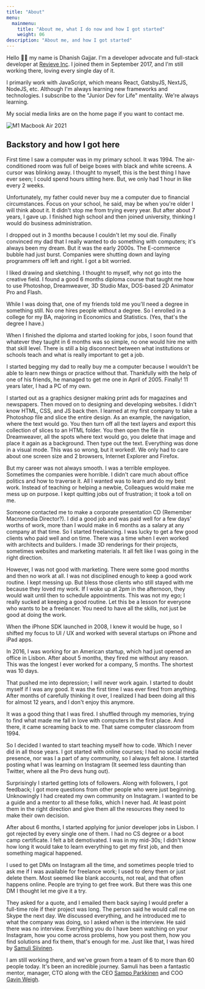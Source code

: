 ```yaml
---
title: "About"
menu:
  mainmenu:
    title: "About me, what I do now and how I got started"
    weight: 06
description: "About me, and how I got started"
---
```


Hello 👋🏽 my name is Dhanish Gajjar. I'm a developer advocate and full-stack developer at [Revieve Inc](https://www.revieve.com). I joined them in September 2017, and I'm still working there, loving every single day of it.

I primarily work with JavaScript, which means React, GatsbyJS, NextJS, NodeJS, etc. Although I'm always learning new frameworks and technologies. I subscribe to the "Junior Dev for Life" mentality. We're always learning.

My social media links are on the home page if you want to contact me.

![M1 Macbook Air 2021](/m1-macbook-air.jpg)

## Backstory and how I got here

First time I saw a computer was in my primary school. It was 1994. The air-conditioned room was full of beige boxes with black and white screens. A cursor was blinking away. I thought to myself, this is the best thing I have ever seen; I could spend hours sitting here. But, we only had 1 hour in like every 2 weeks.

Unfortunately, my father could never buy me a computer due to financial circumstances. Focus on your school, he said, may be when you're older I will think about it. It didn't stop me from trying every year. But after about 7 years, I gave up. I finished high school and then joined university, thinking I would do business administration.

I dropped out in 3 months because I couldn't let my soul die. Finally convinced my dad that I really wanted to do something with computers; it's always been my dream. But it was the early 2000s. The E-commerce bubble had just burst. Companies were shutting down and laying programmers off left and right. I got a bit worried.

I liked drawing and sketching. I thought to myself, why not go into the creative field. I found a good 6 months diploma course that taught me how to use Photoshop, Dreamweaver, 3D Studio Max, DOS-based 2D Animator Pro and Flash.

While I was doing that, one of my friends told me you'll need a degree in something still. No one hires people without a degree. So I enrolled in a college for my BA, majoring in Economics and Statistics. (Yes, that's the degree I have.)

When I finished the diploma and started looking for jobs, I soon found that whatever they taught in 6 months was so simple, no one would hire me with that skill level. There is still a big disconnect between what institutions or schools teach and what is really important to get a job.

I started begging my dad to really buy me a computer because I wouldn't be able to learn new things or practice without that. Thankfully with the help of one of his friends, he managed to get me one in April of 2005. Finally! 11 years later, I had a PC of my own.

I started out as a graphics designer making print ads for magazines and newspapers. Then moved on to designing and developing websites. I didn't know HTML, CSS, and JS back then. I learned at my first company to take a Photoshop file and slice the entire design. As an example, the navigation, where the text would go. You then turn off all the text layers and export this collection of slices to an HTML folder. You then open the file in Dreamweaver, all the spots where text would go, you delete that image and place it again as a background. Then type out the text. Everything was done in a visual mode. This was so wrong, but it worked!. We only had to care about one screen size and 2 browsers, Internet Explorer and Firefox.

But my career was not always smooth. I was a terrible employee. Sometimes the companies were horrible. I didn't care much about office politics and how to traverse it. All I wanted was to learn and do my best work. Instead of teaching or helping a newbie, Colleagues would make me mess up on purpose. I kept quitting jobs out of frustration; it took a toll on me.

Someone contacted me to make a corporate presentation CD (Remember Macromedia Director?). I did a good job and was paid well for a few days' worths of work, more than I would make in 6 months as a salary at any company at that time. So I started freelancing. I was lucky to get a few good clients who paid well and on time. There was a time when I even worked with architects and builders. I made 3D renderings for their projects, sometimes websites and marketing materials. It all felt like I was going in the right direction.

However, I was not good with marketing. There were some good months and then no work at all. I was not disciplined enough to keep a good work routine. I kept messing up. But bless those clients who still stayed with me because they loved my work. If I woke up at 2pm in the afternoon, they would wait until then to schedule appointments. This was not my ego; I really sucked at keeping a good routine. Let this be a lesson for everyone who wants to be a freelancer. You need to have all the skills, not just be good at doing the work.

When the iPhone SDK launched in 2008, I knew it would be huge, so I shifted my focus to UI / UX and worked with several startups on iPhone and iPad apps.

In 2016, I was working for an American startup, which had just opened an office in Lisbon. After about 5 months, they fired me without any reason. This was the longest I ever worked for a company, 5 months. The shortest was 10 days.

That pushed me into depression; I will never work again. I started to doubt myself if I was any good. It was the first time I was ever fired from anything. After months of carefully thinking it over, I realized I had been doing all this for almost 12 years, and I don't enjoy this anymore.

It was a good thing that I was fired. I shuffled through my memories, trying to find what made me fall in love with computers in the first place. And there, it came screaming back to me. That same computer classroom from 1994.

So I decided I wanted to start teaching myself how to code. Which I never did in all those years. I got started with online courses; I had no social media presence, nor was I a part of any community, so I always felt alone. I started posting what I was learning on Instagram (It seemed less daunting than Twitter, where all the Pro devs hung out).

Surprisingly I started getting lots of followers. Along with followers, I got feedback; I got more questions from other people who were just beginning. Unknowingly I had created my own community on Instagram. I wanted to be a guide and a mentor to all these folks, which I never had. At least point them in the right direction and give them all the resources they need to make their own decision.

After about 6 months, I started applying for junior developer jobs in Lisbon. I got rejected by every single one of them. I had no CS degree or a boot camp certificate. I felt a bit demotivated. I was in my mid-30s; I didn't know how long it would take to learn everything to get my first job, and then something magical happened.

I used to get DMs on Instagram all the time, and sometimes people tried to ask me if I was available for freelance work; I used to deny them or just delete them. Most seemed like blank accounts, not real, and that often happens online. People are trying to get free work. But there was this one DM I thought let me give it a try.

They asked for a quote, and I emailed them back saying I would prefer a full-time role if their project was long. The person said he would call me on Skype the next day. We discussed everything, and he introduced me to what the company was doing, so I asked when is the interview. He said there was no interview. Everything you do I have been watching on your Instagram, how you come across problems, how you post them, how you find solutions and fix them, that's enough for me. Just like that, I was hired by [Samuli Siivinen](https://www.linkedin.com/in/samulisiivinen/).

I am still working there, and we've grown from a team of 6 to more than 60 people today. It's been an incredible journey. Samuli has been a fantastic mentor, manager, CTO along with the CEO [Sampo Parkkinen](https://www.linkedin.com/in/sampo-parkkinen-b3262a6/) and COO [Gavin Weigh](https://www.linkedin.com/in/gavin-weigh-061b6316/).